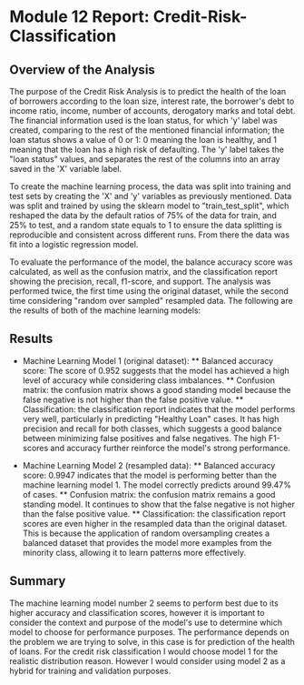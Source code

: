 # Module 12 Report: Credit-Risk-Classification
## Overview of the Analysis

The purpose of the Credit Risk Analysis is to predict the health of the loan of borrowers according to the loan size, interest rate, the borrower's debt to income ratio, income, number of accounts, derogatory marks and total debt. The financial information used is the loan status, for which 'y' label was created, comparing to the rest of the mentioned financial information; the loan status shows a value of 0 or 1: 0 meaning the loan is healthy, and 1 meaning that the loan has a high risk of defaulting. The 'y' label takes the "loan status" values, and separates the rest of the columns into an array saved in the 'X' variable label.

To create the machine learning process, the data was split into training and test sets by creating the 'X' and 'y' variables as previously mentioned. Data was split and trained by using the sklearn model to "train_test_split", which reshaped the data by the default ratios of 75% of the data for train, and 25% to test, and a random state equals to 1 to ensure the data splitting is reproducible and consistent across different runs. From there the data was fit into a logistic regression model. 

To evaluate the performance of the model, the balance accuracy score was calculated, as well as the confusion matrix, and the classification report showing the precision, recall, f1-score, and support. The analysis was performed twice, the first time using the original dataset, while the second time considering "random over sampled" resampled data. The following are the results of both of the machine learning models:

## Results
* Machine Learning Model 1 (original dataset):
** Balanced accuracy score: The score of 0.952 suggests that the model has achieved a high level of accuracy while considering class imbalances.
** Confusion matrix: the confusion matrix shows a good standing model because the false negative is not higher than the false positive value.
** Classification: the classification report indicates that the model performs very well, particularly in predicting "Healthy Loan" cases. It has high precision and recall for both classes, which suggests a good balance between minimizing false positives and false negatives. The high F1-scores and accuracy further reinforce the model's strong performance.

* Machine Learning Model 2 (resampled data):
** Balanced accuracy score: 0.9947 indicates that the model is performing better than the machine learning model 1. The model correctly predicts around 99.47% of cases. 
** Confusion matrix: the confusion matrix remains a good standing model. It continues to show that the false negative is not higher than the false positive value.
** Classification: the classification report scores are even higher in the resampled data than the original dataset. This is because the application of random oversampling creates a balanced dataset that provides the model more examples from the minority class, allowing it to learn patterns more effectively.
  
## Summary
The machine learning model number 2 seems to perform best due to its higher accuracy and classification scores, however it is important to consider the context and purpose of the model's use to determine which model to choose for performance purposes. The performance depends on the problem we are trying to solve, in this case is for prediction of the health of loans. For the credit risk classification I would choose model 1 for the realistic distribution reason. However I would consider using model 2 as a hybrid for training and validation purposes. 

